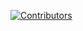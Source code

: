 [![Contributors][contributors-shield]][contributors-url]

[contributors-shield]: https://img.shields.io/github/contributors/othneildrew/Best-README-Template.svg?style=for-the-badge
[contributors-url]: https://github.com/robibuilder/myfirsthub/graphs/commit-activity
